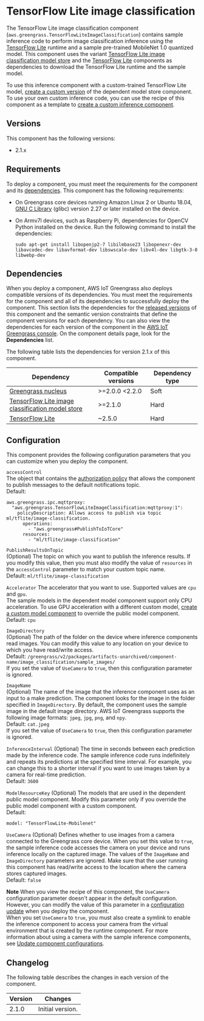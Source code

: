 # TensorFlow Lite image classification<a name="tensorflow-lite-image-classification-component"></a>

The TensorFlow Lite image classification component \(`aws.greengrass.TensorFlowLiteImageClassification`\) contains sample inference code to perform image classification inference using the [TensorFlow Lite](https://www.tensorflow.org/lite) runtime and a sample pre\-trained MobileNet 1\.0 quantized model\. This component uses the variant [TensorFlow Lite image classification model store](tensorflow-lite-image-classification-model-store-component.md) and the [TensorFlow Lite](tensorflow-lite-component.md) components as dependencies to download the TensorFlow Lite runtime and the sample model\.

To use this inference component with a custom\-trained TensorFlow Lite model, [create a custom version](ml-customization.md#override-public-model-store) of the dependent model store component\. To use your own custom inference code, you can use the recipe of this component as a template to [create a custom inference component](ml-customization.md#create-inference-component)\.

## Versions<a name="tensorflow-lite-image-classification-component-versions"></a>

This component has the following versions:
+ 2\.1\.x

## Requirements<a name="tensorflow-lite-image-classification-component-requirements"></a>

To deploy a component, you must meet the requirements for the component and its [dependencies](#tensorflow-lite-image-classification-component-dependencies)\. This component has the following requirements:<a name="ml-component-requirements"></a>
+ <a name="ml-req-glibc"></a>On Greengrass core devices running Amazon Linux 2 or Ubuntu 18\.04, [GNU C Library](https://www.gnu.org/software/libc/) \(glibc\) version 2\.27 or later installed on the device\.
+ On Armv7l devices, such as Raspberry Pi, dependencies for OpenCV Python installed on the device\. Run the following command to install the dependencies: 

  ```
  sudo apt-get install libopenjp2-7 libilmbase23 libopenexr-dev libavcodec-dev libavformat-dev libswscale-dev libv4l-dev libgtk-3-0 libwebp-dev
  ```

## Dependencies<a name="tensorflow-lite-image-classification-component-dependencies"></a>

When you deploy a component, AWS IoT Greengrass also deploys compatible versions of its dependencies\. You must meet the requirements for the component and all of its dependencies to successfully deploy the component\. This section lists the dependencies for the [released versions](#tensorflow-lite-image-classification-component-changelog) of this component and the semantic version constraints that define the component versions for each dependency\. You can also view the dependencies for each version of the component in the [AWS IoT Greengrass console](https://console.aws.amazon.com/greengrass)\. On the component details page, look for the **Dependencies** list\.

The following table lists the dependencies for version 2\.1\.x of this component\.


| Dependency | Compatible versions | Dependency type | 
| --- | --- | --- | 
| [Greengrass nucleus](greengrass-nucleus-component.md) | >=2\.0\.0 <2\.2\.0 | Soft | 
| [TensorFlow Lite image classification model store](tensorflow-lite-image-classification-model-store-component.md) | >=2\.1\.0 | Hard | 
| [TensorFlow Lite](tensorflow-lite-component.md) | \~2\.5\.0 | Hard | 

## Configuration<a name="tensorflow-lite-image-classification-component-config"></a>

This component provides the following configuration parameters that you can customize when you deploy the component\.

`accessControl`  
<a name="ml-config-accesscontrol-desc"></a>The object that contains the [authorization policy](interprocess-communication.md#ipc-authorization-policies) that allows the component to publish messages to the default notifications topic\.   
Default:   

```
aws.greengrass.ipc.mqttproxy:
  "aws.greengrass.TensorFlowLiteImageClassification:mqttproxy:1":
    policyDescription: Allows access to publish via topic ml/tflite/image-classification.
      operations:
        - "aws.greengrass#PublishToIoTCore"
      resources:
        - "ml/tflite/image-classification"
```

`PublishResultsOnTopic`  
<a name="ml-config-publishresultsontopic-desc"></a>\(Optional\) The topic on which you want to publish the inference results\. If you modify this value, then you must also modify the value of `resources` in the `accessControl` parameter to match your custom topic name\.  
Default: `ml/tflite/image-classification`

`Accelerator`  <a name="ml-config-accelerator"></a>
The accelerator that you want to use\. Supported values are `cpu` and `gpu`\.  
The sample models in the dependent model component support only CPU acceleration\. To use GPU acceleration with a different custom model, [create a custom model component](ml-customization.md#override-public-model-store) to override the public model component\.  
Default: `cpu`

`ImageDirectory`  
<a name="ml-config-imagedirectory-desc"></a>\(Optional\) The path of the folder on the device where inference components read images\. You can modify this value to any location on your device to which you have read/write access\.  
<a name="ml-config-imagedirectory-img-default"></a>Default: `/greengrass/v2/packages/artifacts-unarchived/component-name/image_classification/sample_images/`  
If you set the value of `UseCamera` to `true`, then this configuration parameter is ignored\. 

`ImageName`  
<a name="ml-config-imagename-desc"></a>\(Optional\) The name of the image that the inference component uses as an input to a make prediction\. The component looks for the image in the folder specified in `ImageDirectory`\. By default, the component uses the sample image in the default image directory\. AWS IoT Greengrass supports the following image formats: `jpeg`, `jpg`, `png`, and `npy`\.   
<a name="ml-config-imagename-img-default"></a>Default: `cat.jpeg`  
If you set the value of `UseCamera` to `true`, then this configuration parameter is ignored\. 

`InferenceInterval`  <a name="ml-config-inferenceinterval"></a>
\(Optional\) The time in seconds between each prediction made by the inference code\. The sample inference code runs indefinitely and repeats its predictions at the specified time interval\. For example, you can change this to a shorter interval if you want to use images taken by a camera for real\-time prediction\.  
Default: `3600`

`ModelResourceKey`  <a name="ml-config-modelresourcekey"></a>
<a name="ml-config-modelresourcekey-desc"></a>\(Optional\) The models that are used in the dependent public model component\. Modify this parameter only if you override the public model component with a custom component\.   
Default:  

```
model: "TensorFlowLite-Mobilenet"
```

`UseCamera`  <a name="ml-config-usecamera"></a>
\(Optional\) Defines whether to use images from a camera connected to the Greengrass core device\. When you set this value to `true`, the sample inference code accesses the camera on your device and runs inference locally on the captured image\. The values of the `ImageName` and `ImageDirectory` parameters are ignored\. Make sure that the user running this component has read/write access to the location where the camera stores captured images\.  
Default: `false`

**Note**  <a name="ml-config-not-visible-note"></a>
When you view the recipe of this component, the `UseCamera` configuration parameter doesn't appear in the default configuration\. However, you can modify the value of this parameter in a [configuration update](update-component-configurations.md) when you deploy the component\.   
When you set `UseCamera` to `true`, you must also create a symlink to enable the inference component to access your camera from the virtual environment that is created by the runtime component\. For more information about using a camera with the sample inference components, see [Update component configurations](ml-tutorial-image-classification-camera.md)\.

## Changelog<a name="tensorflow-lite-image-classification-component-changelog"></a>

The following table describes the changes in each version of the component\.


|  Version  |  Changes  | 
| --- | --- | 
|  2\.1\.0  |  Initial version\.  | 